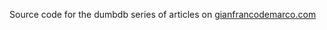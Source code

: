 Source code for the dumbdb series of articles on [gianfrancodemarco.com](https://gianfrancodemarco.com)